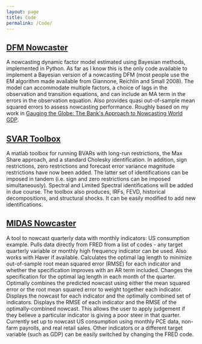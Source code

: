 ```yaml
---
layout: page
title: Code
permalink: /Code/
---
```



## [DFM Nowcaster](https://github.com/genekindberg/DFM-Nowcaster)


A nowcasting dynamic factor model estimated using Bayesian methods, implemented in Python. As far as I know this is the only code available to implement a Bayesian version of a nowcasting DFM (most people use the EM algorithm made available from Giannone, Reichlin and Small 2008). The model can accommodate multiple factors, a choice of lags in the observation and transition equations, and can include an MA term in the errors in the observation equation. Also provides quasi out-of-sample mean squared errors to assess nowcasting performance. Roughly based on my work in [Gauging the Globe: The Bank's Approach to Nowcasting World GDP](https://www.bankofengland.co.uk/quarterly-bulletin/2018/2018-q3/gauging-the-globe-the-banks-approach-to-nowcasting-world-gdp).

## [SVAR Toolbox](https://github.com/genekindberg/SVAR_tools)
A matlab toolbox for running BVARs with long-run restrictions, the Max Share approach, and a standard Cholesky identification. In addition, sign restrictions, zero restrictions and forecast error variance magnitude restrictions have now been added. The latter set of identifications can be imposed in tandem (i.e. sign and zero restrictions can be imposed simultaneously). Spectral and Limited Spectral identifications will be added in due course. The toolbox also produces, IRFs, FEVD, historical decompositions, and structural shocks. It can be easily modified to add new identifications. 

## [MIDAS Nowcaster](https://github.com/genekindberg/MIDAS_Nowcaster)
A tool to nowcast quarterly data with monthly indicators: US consumption example. Pulls data directly from FRED from a list of codes - any target quarterly variable or monthly high frequency indicator can be used. Also works with Haver if available. Calculates the optimal lag length to minimize out-of-sample root mean squared error (RMSE) for each indicator and whether the specification improves with an AR term included. Changes the specification for the optimal lag length in each month of the quarter. Optimally combines the predicted nowcast using either the mean squared error or the root mean squared error to weight together each indicator. Displays the nowcast for each indicator and the optimally combined set of indicators. Displays the RMSE of each indicator and the RMSE of the optimally-combined nowcast. This allows the user to apply judgement if they believe a particular indicator is giving a poor steer in that quarter. Currently set up to nowcast US consumption using monthly PCE data, non-farm payrolls, and real retail sales. Other indicators or a different target variable (such as GDP) can be easily switched by changing the FRED code.